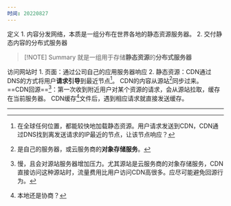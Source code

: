 ```yaml
---
时间: 20220827
---
```

定义
	1. 内容分发网络，本质是一组分布在世界各地的静态资源服务器。
	2. 交付静态内容的分布式服务器

> [!NOTE] Summary
> 就是一组用于存储**静态资源**的**分布式服务器**

访问网站时
	1. 页面：通过公司自己的应用服务器响应
	2. 静态资源：CDN通过DNS的方式将用户**请求引导**到最近节点[^1]。
CDN的内容从源站[^2]同步过来。
==CDN回源==[^3]：第一次收到附近用户对某个资源的请求，会从源站拉取，缓存在当前服务器。
CDN缓存[^4]文件后，遇到相应请求就直接发送缓存。
****
[^1]: 在全球任何位置，都能较快地加载静态资源。用户请求发送到CDN，CDN通过DNS找到离发送请求的IP最近的节点，让该节点响应？
[^2]: 是自己的服务器，或云服务商的**对象存储服务**。
[^3]: 慢，且会对源站服务器增加压力。尤其源站是云服务商的对象存储服务，CDN直接访问这种源站时，流量费用比用户访问CDN高很多。应尽可能避免回源行为。
[^4]: 本地还是协商？